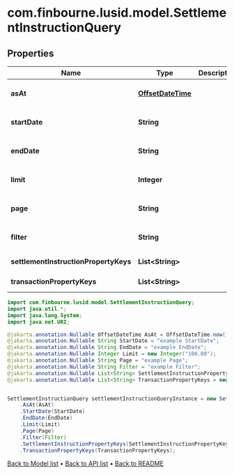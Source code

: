 # com.finbourne.lusid.model.SettlementInstructionQuery

## Properties

Name | Type | Description | Notes
------------ | ------------- | ------------- | -------------
**asAt** | [**OffsetDateTime**](OffsetDateTime.md) |  | [optional] [default to OffsetDateTime]
**startDate** | **String** |  | [optional] [default to String]
**endDate** | **String** |  | [optional] [default to String]
**limit** | **Integer** |  | [optional] [default to Integer]
**page** | **String** |  | [optional] [default to String]
**filter** | **String** |  | [optional] [default to String]
**settlementInstructionPropertyKeys** | **List&lt;String&gt;** |  | [optional] [default to List<String>]
**transactionPropertyKeys** | **List&lt;String&gt;** |  | [optional] [default to List<String>]

```java
import com.finbourne.lusid.model.SettlementInstructionQuery;
import java.util.*;
import java.lang.System;
import java.net.URI;

@jakarta.annotation.Nullable OffsetDateTime AsAt = OffsetDateTime.now();
@jakarta.annotation.Nullable String StartDate = "example StartDate";
@jakarta.annotation.Nullable String EndDate = "example EndDate";
@jakarta.annotation.Nullable Integer Limit = new Integer("100.00");
@jakarta.annotation.Nullable String Page = "example Page";
@jakarta.annotation.Nullable String Filter = "example Filter";
@jakarta.annotation.Nullable List<String> SettlementInstructionPropertyKeys = new List<String>();
@jakarta.annotation.Nullable List<String> TransactionPropertyKeys = new List<String>();


SettlementInstructionQuery settlementInstructionQueryInstance = new SettlementInstructionQuery()
    .AsAt(AsAt)
    .StartDate(StartDate)
    .EndDate(EndDate)
    .Limit(Limit)
    .Page(Page)
    .Filter(Filter)
    .SettlementInstructionPropertyKeys(SettlementInstructionPropertyKeys)
    .TransactionPropertyKeys(TransactionPropertyKeys);
```


[Back to Model list](../README.md#documentation-for-models) &#8226; [Back to API list](../README.md#documentation-for-api-endpoints) &#8226; [Back to README](../README.md)
